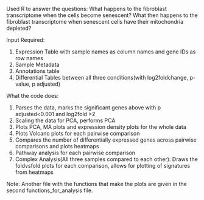 Used R to answer the questions: 
  What happens to the fibroblast transcriptome when the cells become senescent? 
  What then happens to the fibroblast transcriptome when senescent cells have their mitochondria depleted?

Input Required:
1. Expression Table with sample names as column names and gene IDs as row names
2. Sample Metadata
3. Annotations table
4. Differential Tables between all three conditions(with log2foldchange, p-value, p adjusted)

What the code does:
1. Parses the data, marks the significant genes above with p adjusted<0.001 and log2fold >2
2. Scaling the data for PCA, performs PCA
3. Plots PCA, MA plots and expression density plots for the whole data
4. Plots Volcano plots for each pairwise comparison
5. Compares the number of differentially expressed genes across pairwise comparisons and plots heatmaps
6. Pathway analysis for each pairwise comparison
7. Complex Analysis(All three samples compared to each other):
     Draws the foldvsfold plots for each comparison, allows for plotting of signatures from heatmaps

Note: Another file with the functions that make the plots are given in the second functions_for_analysis file.

